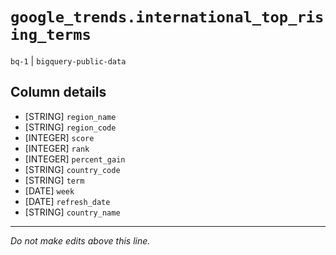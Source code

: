 # `google_trends.international_top_rising_terms`
`bq-1` | `bigquery-public-data`

## Column details
* [STRING]    `region_name`
* [STRING]    `region_code`
* [INTEGER]   `score`
* [INTEGER]   `rank`
* [INTEGER]   `percent_gain`
* [STRING]    `country_code`
* [STRING]    `term`
* [DATE]      `week`
* [DATE]      `refresh_date`
* [STRING]    `country_name`

-------------------------------------------------------------------------------
*Do not make edits above this line.*
